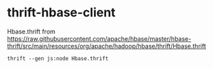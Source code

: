 # thrift-hbase-client

Hbase.thrift from https://raw.githubusercontent.com/apache/hbase/master/hbase-thrift/src/main/resources/org/apache/hadoop/hbase/thrift/Hbase.thrift

```
thrift --gen js:node Hbase.thrift
```